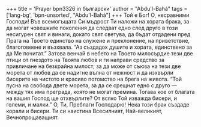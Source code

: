 +++
title = 'Prayer bpn3326 in български'
author = "Abdu'l-Bahá"
tags = ['lang-bg', 'bpn-unsorted', "Abdu'l-Bahá"]
+++
Той е Бог! О, несравними Господи! Във всемогъщата Си мъдрост Ти наложи на хората брака, за да могат човешките поколения да следват едно след друго в този несигурен свят и винаги, докато свят светува, да бъдат отдадени пред Прага на Твоето единство на служене и преклонение, на приветствие, благоговеене и възхвала. “Аз създадох душите и хората, единствено за да Ме почитат.” Затова венчай в небето на Твоето милосърдие тези две птици от гнездото на Твоята любов и ги направи средство за привличане на безкрайна милост; за да може от съюза на тези две морета от любов да се надигне вълна от нежност и да изхвърли бисерите на чистото и красиво потомство на брега на живота. “Той пусна на свобода двете морета, за да се срещнат едно с друго — между тях има преграда, която не могат премина. Тогава кое от благата на вашия Господ ще отхвърлите? От всяко Той изважда бисери, и големи, и малки.”
О, Ти, Преблаги Господарю! Нека този брак създаде корали и бисери. Ти си наистина Всесилният, Най-великият, Вечнопрощаващият.

